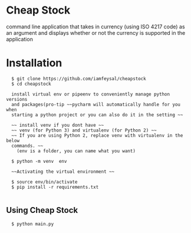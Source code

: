 # Cheap Stock
command line application that takes in currency (using ISO 4217 code) as an argument and displays whether or not the currency is supported in the application

# Installation
```
  $ git clone https://github.com/iamfeysal/cheapstock
  $ cd cheapstock

  install virtual env or pipeenv to conveniently manage python versions
  and packages(pro-tip ~~pycharm will automatically handle for you when
  starting a python project or you can also do it in the setting ~~

  ~~ install venv if you dont have ~~
  ~~ venv (for Python 3) and virtualenv (for Python 2) ~~
  ~~ If you are using Python 2, replace venv with virtualenv in the below
  commands. ~~
    (env is a folder, you can name what you want)
  
  $ python -m venv  env 

  ~~Activating the virtual environment ~~

  $ source env/bin/activate
  $ pip install -r requirements.txt 
 
```

## Using Cheap Stock
```
  $ python main.py
  
```
    